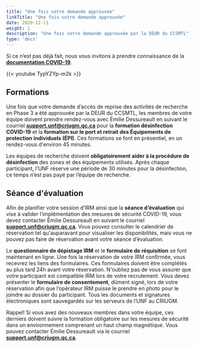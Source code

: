 ```yaml
---
title: "Une fois votre demande approuvée"
linkTitle: "Une fois votre demande approuvée"
date: 2020-12-11
weight: 1
description: "Une fois votre demande approuvée par la DEUR du CCSMTL"
type: 'docs'
---
```



Si ce n’est pas déjà fait, nous vous invitons à prendre connaissance de la __[documentation COVID-19](https://unf-montreal.ca/fr/documents/covid)__.

{{< youtube TypYZYp-m2k >}}

## Formations

Une fois que votre demande d’accès de reprise des activités de recherche en Phase 3 a été approuvée par la DEUR du CCSMTL, les membres de votre équipe doivent prendre rendez-vous avec Émilie Dessureault en suivant le courriel __[support.unf@criugm.qc.ca](mailto:support.unf@criugm.qc.ca?subject=Formation_désinfection-ÉPI)__ pour la **formation désinfection COVID-19** et la **formation sur le port et retrait des Équipements de protection individuels (ÉPI)**. Ces formations se font en présentiel, en un rendez-vous d'environ 45 minutes.

Les équipes de recherche doivent **obligatoirement aider à la procédure de désinfection** des zones et des équipements utilisés. Après chaque participant, l'UNF réserve une période de 30 minutes pour la désinfection, ce temps n’est pas payé par l’équipe de recherche.

## Séance d'évaluation

Afin de planifier votre session d’IRM ainsi que la **séance d’évaluation** qui vise à valider l’implémentation des mesures de sécurité COVID-19, vous devez contacter Émilie Dessureault en suivant le courriel __[support.unf@criugm.qc.ca](mailto:support.unf@criugm.qc.ca?subject=Séance_évaluation)__. Vous pouvez consulter le calendrier de réservation tel qu'auparavant pour visualiser les disponibilités, mais vous ne pouvez pas faire de réservation avant votre séance d’évaluation.

Le **questionnaire de dépistage IRM** et le **formulaire de réquisition** se font maintenant en ligne. Une fois la réservation de votre IRM confirmée, vous recevrez les liens des formulaires. Ces formulaires doivent être complétés au plus tard 24h avant votre réservation. N'oubliez pas de vous assurer que votre participant est compatible IRM lors de votre recrutement. Vous devez présenter le **formulaire de consentement**, dûment signé, lors de votre réservation afin que l’opérateur IRM puisse le prendre en photo pour le joindre au dossier du participant. Tous les documents et signatures électroniques sont sauvegardés sur les serveurs de l’UNF au CRIUGM.


Rappel! Si vous avez des nouveaux membres dans votre équipe, ces derniers doivent suivre la formation obligatoire sur les mesures de sécurité dans un environnement comprenant un haut champ magnétique. Vous pouvez contacter Émilie Dessureault via le courriel __[support.unf@criugm.qc.ca](mailto:support.unf@criugm.qc.ca?subject=Formation_sécurité)__.
